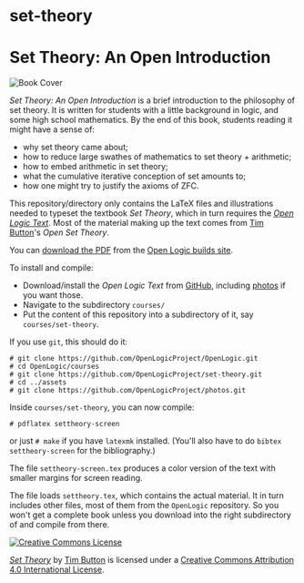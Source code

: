 # set-theory
# Set Theory: An Open Introduction

![Book Cover](http://builds.openlogicproject.org/courses/set-theory/settheory.png)

_Set Theory: An Open Introduction_ is a brief introduction to the
philosophy of set theory. It is written for students with a little
background in logic, and some high school mathematics. By the end of
this book, students reading it might have a sense of:

- why set theory came about;
- how to reduce large swathes of mathematics to set theory + arithmetic;
- how to embed arithmetic in set theory;
- what the cumulative iterative conception of set amounts to;
- how one might try to justify the axioms of ZFC.

This repository/directory only contains the LaTeX files and
illustrations needed to typeset the textbook _Set Theory_, which in
turn requires the _[Open Logic
Text](http://github.com/OpenLogicProject/OpenLogic/)_. Most of the
material making up the text comes from [Tim
Button](http://www.nottub.com/)'s _Open Set Theory_.

You can [download the
PDF](http://builds.openlogicproject.org/courses/set-theory/settheory-screen.pdf)
from the [Open Logic builds
site](http://builds.openlogicproject.org/).

To install and compile:

- Download/install the _Open Logic Text_ from
  [GitHub](http://github.com/OpenLogicProject/OpenLogic/), including
  [photos](https://github.com/OpenLogicProject/photos) if you want those.
- Navigate to the subdirectory `courses/`
- Put the content of this repository into a subdirectory of it, say
  `courses/set-theory`.

If you use `git`, this should do it:
```
# git clone https://github.com/OpenLogicProject/OpenLogic.git
# cd OpenLogic/courses
# git clone https://github.com/OpenLogicProject/set-theory.git
# cd ../assets
# git clone https://github.com/OpenLogicProject/photos.git
```
Inside `courses/set-theory`, you can now compile:
```
# pdflatex settheory-screen
```
or just `# make` if you have `latexmk` installed. (You'll also have to
do `bibtex settheory-screen` for the bibliography.)

The file `settheory-screen.tex` produces a color version of the text
with smaller margins for screen reading.

The file loads `settheory.tex`, which contains the actual material. It
in turn includes other files, most of them from the `OpenLogic`
repository. So you won't get a complete book unless you download into
the right subdirectory of and compile from there.

[![Creative Commons License](http://mirrors.creativecommons.org/presskit/buttons/88x31/png/by.png)](http://creativecommons.org/licenses/by/4.0/) 

_[Set Theory](https://github.com/OpenLogicProject/set-theory/)_ by
[Tim Button](http://nottub.com/) is licensed under a [Creative Commons
Attribution 4.0 International
License](http://creativecommons.org/licenses/by/4.0/).
